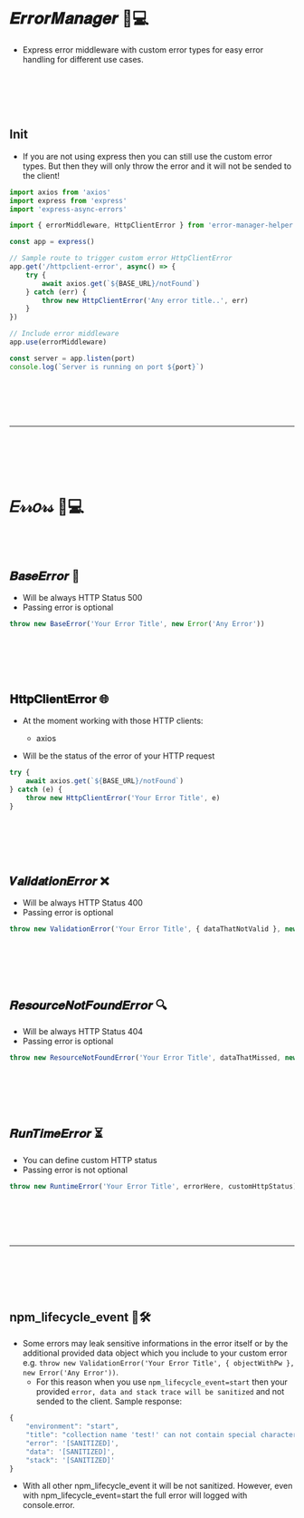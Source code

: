 # 𝑬𝒓𝒓𝒐𝒓𝑴𝒂𝒏𝒂𝒈𝒆𝒓 🌟💻
- Express error middleware with custom error types for easy error handling for different use cases. 


<br><br>
<br><br>

## Init
- If you are not using express then you can still use the custom error types. But then they will only throw the error and it will not be sended to the client!
```javascript
import axios from 'axios'
import express from 'express'
import 'express-async-errors'

import { errorMiddleware, HttpClientError } from 'error-manager-helper'

const app = express()

// Sample route to trigger custom error HttpClientError
app.get('/httpclient-error', async() => {
    try {
        await axios.get(`${BASE_URL}/notFound`)
    } catch (err) {
        throw new HttpClientError('Any error title..', err)
    }
})

// Include error middleware
app.use(errorMiddleware)

const server = app.listen(port)
console.log(`Server is running on port ${port}`)
```









<br><br>
<br><br>
_________________________________________
<br><br>
<br><br>


# 𝐸𝓇𝓇𝑜𝓇𝓈 🌟💻

<br><br>

## 𝑩𝒂𝒔𝒆𝑬𝒓𝒓𝒐𝒓 🚨
- Will be always HTTP Status 500
- Passing error is optional
```javascript
throw new BaseError('Your Error Title', new Error('Any Error'))
```

<br><br>
<br><br>

## 𝐇𝐭𝐭𝐩𝐂𝐥𝐢𝐞𝐧𝐭𝐄𝐫𝐫𝐨𝐫 🌐
- At the moment working with those HTTP clients:
  - axios

- Will be the status of the error of your HTTP request
```javascript
try {
    await axios.get(`${BASE_URL}/notFound`)
} catch (e) {
    throw new HttpClientError('Your Error Title', e)
}
```

<br><br>
<br><br>

## 𝑽𝒂𝒍𝒊𝒅𝒂𝒕𝒊𝒐𝒏𝑬𝒓𝒓𝒐𝒓 ❌
- Will be always HTTP Status 400
- Passing error is optional
```javascript
throw new ValidationError('Your Error Title', { dataThatNotValid }, new Error('Any Error'))
```

<br><br>
<br><br>

## 𝑹𝒆𝒔𝒐𝒖𝒓𝒄𝒆𝑵𝒐𝒕𝑭𝒐𝒖𝒏𝒅𝑬𝒓𝒓𝒐𝒓 🔍
- Will be always HTTP Status 404
- Passing error is optional
```javascript
throw new ResourceNotFoundError('Your Error Title', dataThatMissed, new Error('Any Error'))
```

<br><br>
<br><br>

## 𝑹𝒖𝒏𝑻𝒊𝒎𝒆𝑬𝒓𝒓𝒐𝒓 ⏳
- You can define custom HTTP status
- Passing error is not optional
```javascript
throw new RuntimeError('Your Error Title', errorHere, customHttpStatus)
```












<br><br>
<br><br>
_________________________________________
<br><br>
<br><br>


## npm_lifecycle_event 🔧🛠️
- Some errors may leak sensitive informations in the error itself or by the additional provided data object which you include to your custom error e.g. `throw new ValidationError('Your Error Title', { objectWithPw }, new Error('Any Error'))`.
  - For this reason when you use `npm_lifecycle_event=start` then your provided `error, data and stack trace will be sanitized` and not sended to the client. Sample response:
```javascript
{
    "environment": "start",
    "title": "collection name 'test!' can not contain special characters",
    "error": '[SANITIZED]',
    "data": '[SANITIZED]',
    "stack": '[SANITIZED]'
}
```
  - With all other npm_lifecycle_event it will be not sanitized. However, even with npm_lifecycle_event=start the full error will logged with console.error.